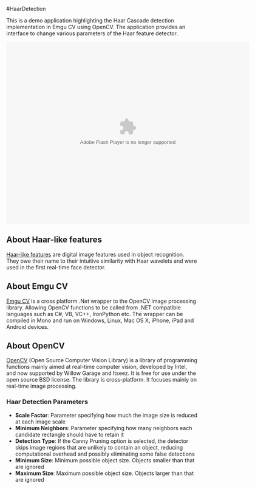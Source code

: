 #HaarDetection

This is a demo application highlighting the Haar Cascade detection implementation in Emgu CV using OpenCV. The application provides an interface to change various parameters of the Haar feature detector.

<embed src="https://www.box.com/embed/z9ghgr7s7pxqqpv.swf" width="640" height="480" wmode="opaque" type="application/x-shockwave-flash" allowFullScreen="true" allowScriptAccess="always">

## About Haar-like features
[Haar-like features](http://en.wikipedia.org/wiki/Haar-like_features) are digital image features used in object recognition. They owe their name to their intuitive similarity with Haar wavelets and were used in the first real-time face detector.

## About __Emgu CV__
[Emgu CV](http://www.emgu.com/wiki/index.php/Main_Page) is a cross platform .Net wrapper to the OpenCV image processing library. Allowing OpenCV functions to be called from .NET compatible languages such as C#, VB, VC++, IronPython etc. The wrapper can be compiled in Mono and run on Windows, Linux, Mac OS X, iPhone, iPad and Android devices.

## About __OpenCV__
[OpenCV](http://opencv.org/) (Open Source Computer Vision Library) is a library of programming functions mainly aimed at real-time computer vision, developed by Intel, and now supported by Willow Garage and Itseez. It is free for use under the open source BSD license. The library is cross-platform. It focuses mainly on real-time image processing.

### Haar Detection Parameters

- **Scale Factor**: Parameter specifying how much the image size is reduced at each image scale
- **Minimum Neighbors**: Parameter specifying how many neighbors each candidate rectangle should have to retain it
- **Detection Type**: If the Canny Pruning option is selected, the detector skips image regions that are unlikely to contain an object, reducing computational overhead and possibly eliminating some false detections
- **Minimum Size**: Minimum possible object size. Objects smaller than that are ignored
- **Maximum Size**: Maximum possible object size. Objects larger than that are ignored
